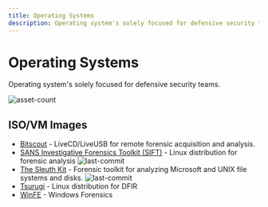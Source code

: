 ```yaml
---
title: Operating Systems
description: Operating system's solely focused for defensive security teams.
---
```


# Operating Systems

Operating system's solely focused for defensive security teams.

![asset-count](https://img.shields.io/badge/Tools%20%26%20Resources%20Available-5-757575?style=for-the-badge)

## ISO/VM Images

* [Bitscout](https://bitscout-forensics.info/) - LiveCD/LiveUSB for remote forensic acquisition and analysis. 
* [SANS Investigative Forensics Toolkit (SIFT)](https://github.com/teamdfir/sift) - Linux distribution for forensic analysis ![last-commit](https://img.shields.io/github/last-commit/teamdfir/sift?style=flat)
* [The Sleuth Kit](https://github.com/sleuthkit/sleuthkit) - Forensic toolkit for analyzing Microsoft and UNIX file systems and disks. ![last-commit](https://img.shields.io/github/last-commit/sleuthkit/sleuthkit?style=flat)
* [Tsurugi](https://tsurugi-linux.org/) - Linux distribution for DFIR 
* [WinFE](https://www.winfe.net/home) - Windows Forensics 

